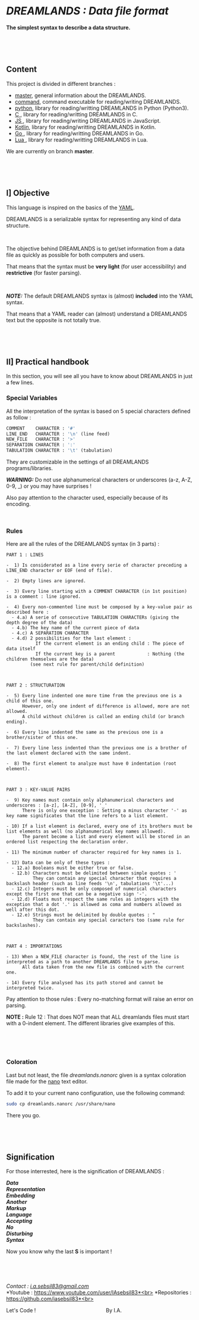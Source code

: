 # ***DREAMLANDS : Data file format***

**The simplest syntax to describe a data structure.**

&nbsp;

&nbsp;



## Content

This project is divided in different branches :
- [master](https://github.com/iasebsil83/DREAMLANDS), general information about the DREAMLANDS.
- [command](https://github.com/iasebsil83/DREAMLANDS/tree/command), command executable for reading/writing DREAMLANDS.
- [python](https://github.com/iasebsil83/DREAMLANDS/tree/python), library for reading/writting DREAMLANDS in Python (Python3).
- [C     ](https://github.com/iasebsil83/DREAMLANDS/tree/c), library for reading/writting DREAMLANDS in C.
- [JS    ](https://github.com/iasebsil83/DREAMLANDS/tree/javascript), library for reading/writing DREAMLANDS in JavaScript.
- [Kotlin](https://github.com/iasebsil83/DREAMLANDS/tree/kotlin), library for reading/writting DREAMLANDS in Kotlin.
- [Go    ](https://github.com/iasebsil83/DREAMLANDS/tree/go), library for reading/writting DREAMLANDS in Go.
- [Lua   ](https://github.com/iasebsil83/DREAMLANDS/tree/lua), library for reading/writting DREAMLANDS in Lua.

We are currently on branch **master**.

&nbsp;

&nbsp;



## I] Objective

This language is inspired on the basics of the [YAML](https://yaml.org).

DREAMLANDS is a serializable syntax for representing any kind of data structure.

&nbsp;

The objective behind DREAMLANDS is to get/set information from a data file as quickly as possible for both computers and users.

That means that the syntax must be **very light** (for user accessibility) and **restrictive** (for faster parsing).

&nbsp;

***NOTE:*** The default DREAMLANDS syntax is (almost) **included** into the YAML syntax.

That means that a YAML reader can (almost) understand a DREAMLANDS text but the opposite is not totally true.

&nbsp;

&nbsp;



## II] Practical handbook

In this section, you will see all you have to know about DREAMLANDS in just a few lines.

### Special Variables

All the interpretation of the syntax is based on 5 special characters defined as follow :
```python
COMMENT    CHARACTER : '#'
LINE_END   CHARACTER : '\n' (line feed)
NEW_FILE   CHARACTER : '>'
SEPARATION CHARACTER : ':'
TABULATION CHARACTER : '\t' (tabulation)
```
They are customizable in the settings of all DREAMLANDS programs/libraries.

***WARNING:*** Do not use alphanumerical characters or underscores (a-z, A-Z, 0-9, _) or you may have surprises !

Also pay attention to the character used, especially because of its encoding.

&nbsp;

### Rules

Here are all the rules of the DREAMLANDS syntax (in 3 parts) :

```
PART 1 : LINES

-  1) Is considerated as a line every serie of character preceding a LINE_END character or EOF (end of file).

-  2) Empty lines are ignored.

-  3) Every line starting with a COMMENT CHARACTER (in 1st position) is a comment : line ignored.

-  4) Every non-commented line must be composed by a key-value pair as described here :
  - 4.a) A serie of consecutive TABULATION CHARACTERs (giving the depth degree of the data)
  - 4.b) The key name of the current piece of data
  - 4.c) A SEPARATION CHARACTER
  - 4.d) 2 possibilities for the last element :
           If the current element is an ending child : The piece of data itself
           If the current key is a parent            : Nothing (the children themselves are the data)
         (see next rule for parent/child definition)



PART 2 : STRUCTURATION

-  5) Every line indented one more time from the previous one is a child of this one.
      However, only one indent of difference is allowed, more are not allowed.
      A child without children is called an ending child (or branch ending).

-  6) Every line indented the same as the previous one is a brother/sister of this one.

-  7) Every line less indented than the previous one is a brother of the last element declared with the same indent.

-  8) The first element to analyze must have 0 indentation (root element).



PART 3 : KEY-VALUE PAIRS

-  9) Key names must contain only alphanumerical characters and underscores : [a-z], [A-Z], [0-9], '_'
      There is only one exception : Setting a minus character '-' as key name significates that the line refers to a list element.

- 10) If a list element is declared, every one of its brothers must be list elements as well (no alphanumerical key names allowed).
      The parent become a list and every element will be stored in an ordered list respecting the declaration order.

- 11) The minimum number of character required for key names is 1.

- 12) Data can be only of these types :
  - 12.a) Booleans must be either true or false.
  - 12.b) Characters must be delimited between simple quotes : '
          They can contain any special character that requires a backslash header (such as line feeds '\n', tabulations '\t'...)
  - 12.c) Integers must be only composed of numerical characters except the first one that can be a negative sign '-'.
  - 12.d) Floats must respect the same rules as integers with the exception that a dot '.' is allowed as coma and numbers allowed as well after this dot.
  - 12.e) Strings must be delimited by double quotes : "
          They can contain any special caracters too (same rule for backslashes).



PART 4 : IMPORTATIONS

- 13) When a NEW_FILE character is found, the rest of the line is interpreted as a path to another DREAMLANDS file to parse.
      All data taken from the new file is combined with the current one.

- 14) Every file analysed has its path stored and cannot be interpreted twice.
```

Pay attention to those rules : Every no-matching format will raise an error on parsing.

**NOTE :** Rule 12 : That does NOT mean that ALL dreamlands files must start with a 0-indent element.
The different libraries give examples of this.

&nbsp;

&nbsp;

### Coloration

Last but not least, the file *dreamlands.nanorc* given is a syntax coloration file made for the [nano](https://www.nano-editor.org/) text editor.

To add it to your current nano configuration, use the following command:
```bash
sudo cp dreamlands.nanorc /usr/share/nano
```
There you go.

&nbsp;

&nbsp;



## Signification

For those interrested, here is the signification of DREAMLANDS :

***Data<br>
Representation<br>
Embedding<br>
Another<br>
Markup<br>
Language<br>
Accepting<br>
No<br>
Disturbing<br>
Syntax***

Now you know why the last **S** is important !

&nbsp;

&nbsp;


*Contact      : i.a.sebsil83@gmail.com*<br>
*Youtube      : https://www.youtube.com/user/IAsebsil83*<br>
*Repositories : https://github.com/iasebsil83*<br>

Let's Code ! &nbsp;&nbsp;&nbsp;&nbsp;&nbsp;&nbsp;&nbsp;
&nbsp;&nbsp;&nbsp;&nbsp;&nbsp;&nbsp;&nbsp;&nbsp;&nbsp;
&nbsp;&nbsp;&nbsp;&nbsp;&nbsp;&nbsp;&nbsp;&nbsp;&nbsp;
&nbsp;&nbsp;&nbsp;&nbsp;&nbsp;&nbsp;&nbsp;&nbsp;&nbsp;
&nbsp;&nbsp;&nbsp;&nbsp;&nbsp;&nbsp;&nbsp;&nbsp;&nbsp;By I.A.
